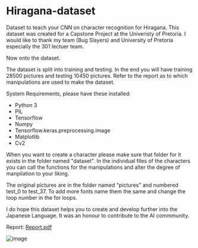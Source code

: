# Hiragana-dataset
Dataset to teach your CNN on character recognition for Hiragana. 
This dataset was created for a Capstone Project at the Univeristy of Pretoria. 
I would like to thank my team (Bug Slayers) and University of Pretoria especially the 301 lectuer team. 

Now onto the dataset. 

The dataset is split into training and testing. 
In the end you will have training 28500 pictures and testing 10450 pictures.
Refer to the report as to which manipulations are used to make the dataset. 

System Requirements, please have these installed:
* Python 3
* PIL
* Tensorflow 
* Numpy 
* Tensorflow.keras.preprocessing.image 
* Matplotlib 
* Cv2  


When you want to create a character please make sure that folder for it exists in the folder named "dataset". 
In the individual files of the characters you can call the functions for the manipulations and alter the degree of manpilation to your liking. 

The original pictures are in the folder named "pictures" and numbered test_0 to test_37. 
To add more fonts name them the same and change the loop number in the for loops. 

I do hope this dataset helps you to create and develop further into the Japanese Language. 
It was an honour to contribute to the AI commmunity. 

Report:
[Report.pdf](https://github.com/Philippa29/Hiragana-dataset/files/9848161/Report.pdf)


![image](https://user-images.githubusercontent.com/68788485/192846302-17fca532-4e69-448f-bf51-198538a27f79.png)

